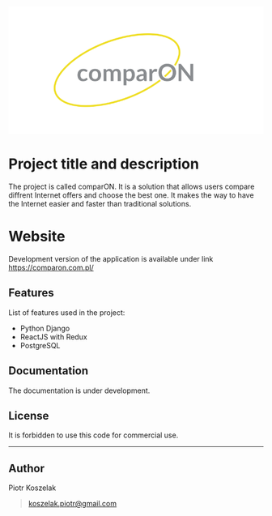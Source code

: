 <p align="center">
  <img 
        width="600" 
        src="https://github.com/PiotrKoszelak/comparon/blob/dev/frontend/resources/src/img/logo_png.png" 
        alt="compareON logo"
  >
</p>

# Project title and description

The project is called comparON. 
It is a solution that allows users compare diffrent Internet offers and choose the best one.
It makes the way to have the Internet easier and faster than traditional solutions.

# Website

Development version of the application is available under link https://comparon.com.pl/


## Features

List of features used in the project:

* Python Django
* ReactJS with Redux
* PostgreSQL


## Documentation

The documentation is under development.


## License

It is forbidden to use this code for commercial use.

---

## Author

Piotr Koszelak 
> koszelak.piotr@gmail.com